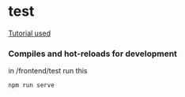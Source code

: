 # test

[Tutorial used](https://www.youtube.com/watch?v=Wy9q22isx3U)

### Compiles and hot-reloads for development
in /frontend/test run this
```
npm run serve
```


